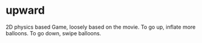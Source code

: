 # upward
2D physics based Game, loosely based on the movie.  To go up, inflate more balloons.  To go down, swipe balloons.
